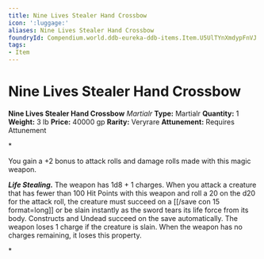```yaml
---
title: Nine Lives Stealer Hand Crossbow
icon: ':luggage:'
aliases: Nine Lives Stealer Hand Crossbow
foundryId: Compendium.world.ddb-eureka-ddb-items.Item.U5UlTYnXmdypFnVJ
tags:
- Item
---
```


# Nine Lives Stealer Hand Crossbow

**Nine Lives Stealer Hand Crossbow**
_Martialr_
**Type:** Martialr
**Quantity:** 1
**Weight:** 3 lb
**Price:** 40000 gp
**Rarity:** Veryrare
**Attunement:** Requires Attunement

*<p>You gain a +2 bonus to attack rolls and damage rolls made with this magic weapon.

***Life Stealing.*** The weapon has 1d8 + 1 charges. When you attack a creature that has fewer than 100 Hit Points with this weapon and roll a 20 on the d20 for the attack roll, the creature must succeed on a [[/save con 15 format=long]] or be slain instantly as the sword tears its life force from its body. Constructs and Undead succeed on the save automatically. The weapon loses 1 charge if the creature is slain. When the weapon has no charges remaining, it loses this property.</p>*